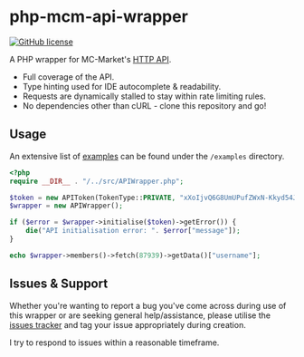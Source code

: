 # php-mcm-api-wrapper
[![GitHub license](https://img.shields.io/badge/license-MIT-007ec6)](https://github.com/Majored/php-mcm-api-wrapper/blob/main/LICENSE)

A PHP wrapper for MC-Market's [HTTP API](https://www.mc-market.org/wiki/ultimate-api/).

- Full coverage of the API.
- Type hinting used for IDE autocomplete & readability.
- Requests are dynamically stalled to stay within rate limiting rules.
- No dependencies other than cURL - clone this repository and go!

## Usage

An extensive list of [examples](https://github.com/Majored/php-mcm-api-wrapper/tree/main/examples) can be found under the `/examples` directory.

```PHP
<?php
require __DIR__ . "/../src/APIWrapper.php";

$token = new APIToken(TokenType::PRIVATE, "xXoIjvQ6G8UmUPufZWxN-Kkyd54Js_bY");
$wrapper = new APIWrapper();

if ($error = $wrapper->initialise($token)->getError()) {
    die("API initialisation error: ". $error["message"]);
}

echo $wrapper->members()->fetch(87939)->getData()["username"];
```

## Issues & Support
Whether you're wanting to report a bug you've come across during use of this wrapper or are seeking general help/assistance, please utilise the [issues tracker](https://github.com/Majored/php-mcm-api-wrapper/issues) and tag your issue appropriately during creation.

I try to respond to issues within a reasonable timeframe.
